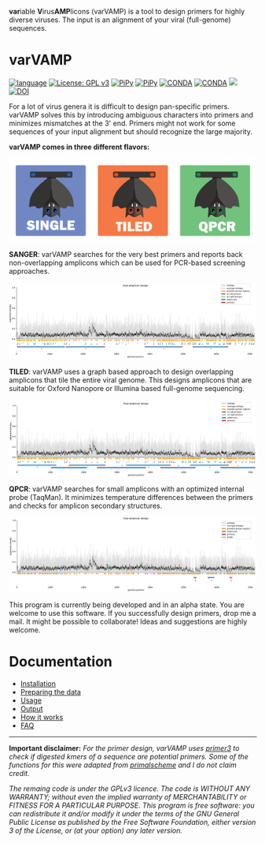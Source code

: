 **var**iable **V**irus**AMP**licons (varVAMP) is a tool to design primers for highly diverse viruses. The input is an alignment of your viral (full-genome) sequences.

# varVAMP
[![language](https://img.shields.io/badge/python-%3E3.9-green)](https://www.python.org/)
[![License: GPL v3](https://img.shields.io/github/license/jonas-fuchs/varvamp)](https://www.gnu.org/licenses/gpl-3.0)
[![PiPy](https://img.shields.io/pypi/v/varvamp?label=pypi%20version)](https://pypi.org/project/varvamp/)
[![PiPy](https://static.pepy.tech/personalized-badge/varvamp?period=total&units=international_system&left_color=grey&right_color=green&left_text=pypi%20downloads)](https://pypi.org/project/varvamp/)
[![CONDA](https://img.shields.io/conda/v/bioconda/varvamp?label=conda%20version)](https://anaconda.org/bioconda/varvamp)
[![CONDA](https://img.shields.io/conda/dn/bioconda/varvamp?label=conda%20downloads)](https://anaconda.org/bioconda/varvamp)
<img src= https://anaconda.org/conda-forge/r-clv/badges/platforms.svg />
[![DOI](https://zenodo.org/badge/606756158.svg)](https://zenodo.org/badge/latestdoi/606756158)

For a lot of virus genera it is difficult to design pan-specific primers. varVAMP solves this by introducing ambiguous characters into primers and minimizes mismatches at the 3' end. Primers might not work for some sequences of your input alignment but should recognize the large majority.

**varVAMP comes in three different flavors:**

<img src="https://github.com/jonas-fuchs/varVAMP/blob/master/docs/varvamp.png" alt="varVAMP logo" />

**SANGER**: varVAMP searches for the very best primers and reports back non-overlapping amplicons which can be used for PCR-based screening approaches.

<img src="https://github.com/jonas-fuchs/varVAMP/blob/master/docs/sanger.png" alt="sanger" />

**TILED**: varVAMP uses a graph based approach to design overlapping amplicons that tile the entire viral genome. This designs amplicons that are suitable for Oxford Nanopore or Illumina based full-genome sequencing.

<img src="https://github.com/jonas-fuchs/varVAMP/blob/master/docs/tiled.png" alt="tiled" />

**QPCR**: varVAMP searches for small amplicons with an optimized internal probe (TaqMan). It minimizes temperature differences between the primers and checks for amplicon secondary structures.

<img src="https://github.com/jonas-fuchs/varVAMP/blob/master/docs/qpcr.png" alt="qpcr" />

This program is currently being developed and in an alpha state. You are welcome to use this software. If you successfully design primers, drop me a mail. It might be possible to collaborate! Ideas and suggestions are highly welcome.

# Documentation

* [Installation](https://github.com/jonas-fuchs/varVAMP/blob/master/docs/installation.md)
* [Preparing the data](https://github.com/jonas-fuchs/varVAMP/blob/master/docs/preparing_the_data.md)
* [Usage](https://github.com/jonas-fuchs/varVAMP/blob/master/docs/usage.md)
* [Output](https://github.com/jonas-fuchs/varVAMP/blob/master/docs/output.md)
* [How it works](https://github.com/jonas-fuchs/varVAMP/blob/master/docs/how_varvamp_works.md)
* [FAQ](https://github.com/jonas-fuchs/varVAMP/blob/master/docs/FAQ.md)

---

**Important disclaimer:**
*For the primer design, varVAMP uses [primer3](https://pypi.org/project/primer3-py/) to check if digested kmers of a sequence are potential primers. Some of the functions for this were adapted from [primalscheme](www.github.com/aresti/primalscheme) and I do not claim credit.*

*The remaing code is under the GPLv3 licence. The code is WITHOUT ANY WARRANTY; without even the implied warranty of MERCHANTABILITY or FITNESS FOR A PARTICULAR PURPOSE. This program is free software: you can redistribute it and/or modify it under the terms of the GNU General Public License as published by the Free Software Foundation, either version 3 of the License, or
(at your option) any later version.*
